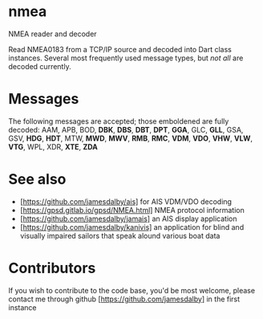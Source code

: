 # nmea
NMEA reader and decoder

Read NMEA0183 from a TCP/IP source and decoded into Dart class instances.
Several most frequently used message types, but *not all* are decoded currently.

# Messages
The following messages are accepted; those emboldened are fully decoded:
AAM,
APB,
BOD,
**DBK**,
**DBS**,
**DBT**,
**DPT**,
**GGA**,
GLC,
**GLL**,
GSA,
GSV,
**HDG**,
**HDT**,
MTW,
**MWD**,
**MWV**,
**RMB**,
**RMC**,
**VDM**,
**VDO**,
**VHW**,
**VLW**,
**VTG**,
WPL,
XDR,
**XTE**,
**ZDA**


# See also

* [https://github.com/jamesdalby/ais] for AIS VDM/VDO decoding
* [https://gpsd.gitlab.io/gpsd/NMEA.html] NMEA protocol information
* [https://github.com/jamesdalby/jamais] an AIS display application
* [https://github.com/jamesdalby/kanivis] an application for blind and visually impaired sailors that speak alound various boat data

# Contributors

If you wish to contribute to the code base, you'd be most welcome, please contact me
through github [https://github.com/jamesdalby] in the first instance

